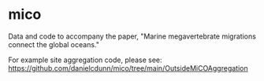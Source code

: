 # mico
Data and code to accompany the paper, "Marine megavertebrate migrations connect the global oceans."

For example site aggregation code, please see: https://github.com/danielcdunn/mico/tree/main/OutsideMiCOAggregation
